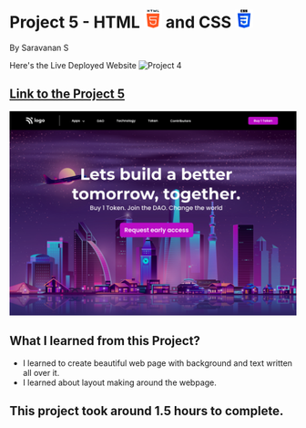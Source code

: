 # Project 5 - HTML ![html-5](./assets/html-5.png) and CSS ![css-3](./assets/css-3.png)

By Saravanan S

Here's the Live Deployed Website ![Project 4](https://img.shields.io/badge/Project-5-green)

## [Link to the Project 5](https://ineuron-project-05.netlify.app/) 

![Completed Website](./5.png)

## What I learned from this Project?
- I learned to create beautiful web page with background and text written all over it.
- I learned about layout making around the webpage.

## This project took around 1.5 hours to complete.